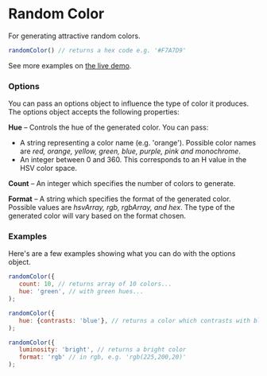 # Random Color

For generating attractive random colors. 

```javascript
randomColor() // returns a hex code e.g. '#F7A7D9'
```

See more examples on [the live demo](http://llllll.li/random-color/).

### Options

You can pass an options object to influence the type of color it produces. The options object accepts the following properties:

**Hue** – Controls the hue of the generated color. You can pass:
- A string representing a color name (e.g. 'orange'). Possible color names are *red, orange, yellow, green, blue, purple, pink and monochrome*. 
- An integer between 0 and 360. This corresponds to an H value in the HSV color space. 


**Count** – An integer which specifies the number of colors to generate.

**Format** – A string which specifies the format of the generated color. Possible values are *hsvArray, rgb, rgbArray, and hex*. The type of the generated color will vary based on the format chosen.
 
### Examples

Here's are a few examples showing what you can do with the options object. 

```javascript
randomColor({
   count: 10, // returns array of 10 colors...
   hue: 'green', // with green hues...
);

randomColor({
   hue: {contrasts: 'blue'}, // returns a color which contrasts with blue
);

randomColor({
   luminosity: 'bright', // returns a bright color
   format: 'rgb' // in rgb, e.g. 'rgb(225,200,20)'
);

```


